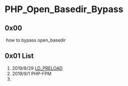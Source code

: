 # PHP_Open_Basedir_Bypass

## 0x00 

​	how to bypass open_basedir



## 0x01  List



1. 2019/8/29 [LD_PRELOAD](./LD_PRELOAD)
2. 2019/9/1 PHP-FPM
3. 

